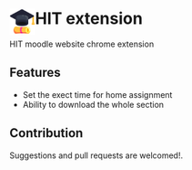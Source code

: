 # <img src="public/icons/graduation.png" width="45" align="left"> HIT extension

HIT moodle website chrome extension

## Features

- Set the exect time for home assignment 
- Ability to download the whole section

## Contribution

Suggestions and pull requests are welcomed!.
